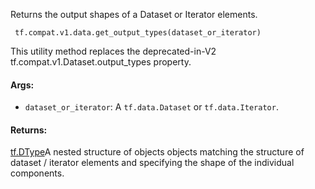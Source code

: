 
Returns the output shapes of a Dataset or Iterator elements.

```
 tf.compat.v1.data.get_output_types(dataset_or_iterator)
```

This utility method replaces the deprecated-in-V2 tf.compat.v1.Dataset.output_types property.
#### Args:
- `dataset_or_iterator`: A `tf.data.Dataset` or `tf.data.Iterator`.
#### Returns:
[tf.DType](https://www.tensorflow.org/api_docs/python/tf/dtypes/DType)A nested structure of  objects objects matching the structure of dataset / iterator elements and specifying the shape of the individual components.

